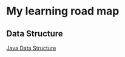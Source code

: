 # My learning road map

## Data Structure
[Java Data Structure][JavaDataStructure]







[JavaDataStructure]: ./datastructure/java_datastructure/README.md "数据结构java版本"

